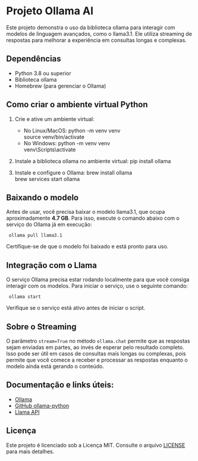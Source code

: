 # Projeto Ollama AI

Este projeto demonstra o uso da biblioteca ollama para interagir com modelos de linguagem avançados, como o llama3.1. Ele utiliza streaming de respostas para melhorar a experiência em consultas longas e complexas.

## Dependências

- Python 3.8 ou superior
- Biblioteca ollama
- Homebrew (para gerenciar o Ollama)

## Como criar o ambiente virtual Python

1. Crie e ative um ambiente virtual:
   - No Linux/MacOS:
     python -m venv venv  
     source venv/bin/activate
   - No Windows:
     python -m venv venv  
     venv\Scripts\activate

2. Instale a biblioteca ollama no ambiente virtual:
     pip install ollama

3. Instale e configure o Ollama:
     brew install ollama  
     brew services start ollama

## Baixando o modelo

Antes de usar, você precisa baixar o modelo llama3.1, que ocupa aproximadamente **4.7 GB**. Para isso, execute o comando abaixo com o serviço do Ollama já em execução:

     ollama pull llama3.1

Certifique-se de que o modelo foi baixado e está pronto para uso.

## Integração com o Llama

O serviço Ollama precisa estar rodando localmente para que você consiga interagir com os modelos. Para iniciar o serviço, use o seguinte comando:

     ollama start

Verifique se o serviço está ativo antes de iniciar o script.

## Sobre o Streaming

O parâmetro `stream=True` no método `ollama.chat` permite que as respostas sejam enviadas em partes, ao invés de esperar pelo resultado completo. Isso pode ser útil em casos de consultas mais longas ou complexas, pois permite que você comece a receber e processar as respostas enquanto o modelo ainda está gerando o conteúdo.

## Documentação e links úteis:

- [Ollama](https://ollama.com/)
- [GitHub ollama-python](https://github.com/ollama/ollama-python)
- [Llama API](https://www.llama-api.com/)

## Licença

Este projeto é licenciado sob a Licença MIT. Consulte o arquivo [LICENSE](LICENSE) para mais detalhes.
